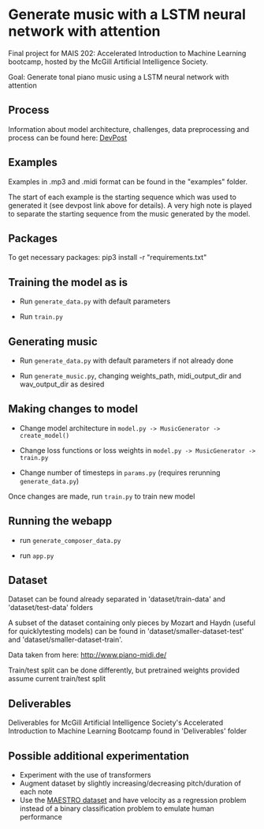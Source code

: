 # Generate music with a LSTM neural network with attention
Final project for MAIS 202: Accelerated Introduction to Machine Learning bootcamp, hosted by the McGill Artificial Intelligence Society.

Goal: Generate tonal piano music using a LSTM neural network with attention

## Process
Information about model architecture, challenges, data preprocessing and process can be found here: [DevPost](https://devpost.com/software/generate-music)

## Examples
Examples in .mp3 and .midi format can be found in the "examples" folder.

The start of each example is the starting sequence which was used to generated it (see devpost link above for details). A very high note is played to separate the starting sequence from the music generated by the model.

## Packages
To get necessary packages: pip3 install -r "requirements.txt"

## Training the model as is
- Run `generate_data.py` with default parameters

- Run `train.py`

## Generating music
- Run `generate_data.py` with default parameters if not already done

- Run `generate_music.py`, changing weights_path, midi_output_dir and wav_output_dir as desired

## Making changes to model
- Change model architecture in `model.py -> MusicGenerator -> create_model()`

- Change loss functions or loss weights in `model.py -> MusicGenerator -> train.py`

- Change number of timesteps in `params.py` (requires rerunning `generate_data.py`)

Once changes are made, run `train.py` to train new model

## Running the webapp
- run `generate_composer_data.py`

- run `app.py`

## Dataset
Dataset can be found already separated in 'dataset/train-data' and 'dataset/test-data' folders

A subset of the dataset containing only pieces by Mozart and Haydn (useful for quicklytesting models) can be found in 'dataset/smaller-dataset-test' and 'dataset/smaller-dataset-train'. 

Data taken from here: http://www.piano-midi.de/

Train/test split can be done differently, but pretrained weights provided assume current train/test split

## Deliverables
Deliverables for McGill Artificial Intelligence Society's Accelerated Introduction to Machine Learning Bootcamp found in 'Deliverables' folder

## Possible additional experimentation
- Experiment with the use of transformers
- Augment dataset by slightly increasing/decreasing pitch/duration of each note
- Use the [MAESTRO dataset](https://magenta.tensorflow.org/datasets/maestro) and have velocity as a regression problem instead of a binary classification problem to emulate human performance
